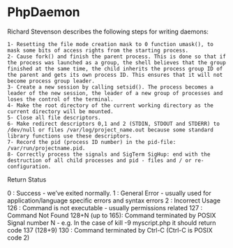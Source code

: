# PhpDaemon

Richard Stevenson describes the following steps for writing daemons:

    1- Resetting the file mode creation mask to 0 function umask(), to mask some bits of access rights from the starting process.
    2- Cause fork() and finish the parent process. This is done so that if the process was launched as a group, the shell believes that the group finished at the same time, the child inherits the process group ID of the parent and gets its own process ID. This ensures that it will not become process group leader.
    3- Create a new session by calling setsid(). The process becomes a leader of the new session, the leader of a new group of processes and loses the control of the terminal.
    4- Make the root directory of the current working directory as the current directory will be mounted.
    5- Close all file descriptors.
    6- Make redirect descriptors 0,1 and 2 (STDIN, STDOUT and STDERR) to /dev/null or files /var/log/project_name.out because some standard library functions use these descriptors.
    7- Record the pid (process ID number) in the pid-file: /var/run/projectname.pid.
    8- Correctly process the signals and SigTerm SigHup: end with the destruction of all child processes and pid - files and / or re-configuration.


Return Status

0 : Success - we’ve exited normally.
1 : General Error - usually used for application/language specific errors and syntax errors
2 : Incorrect Usage
126 : Command is not executable - usually permissions related
127 : Command Not Found
128+N (up to 165): Command terminated by POSIX Signal number N - e.g. In the case of
kill -9 myscript.php it should return code 137 (128+9)
130 : Command terminated by Ctrl-C (Ctrl-C is POSIX code 2)

